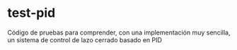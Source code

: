 # test-pid
Código de pruebas para comprender, con una implementación muy sencilla, un sistema de control de lazo cerrado basado en PID

